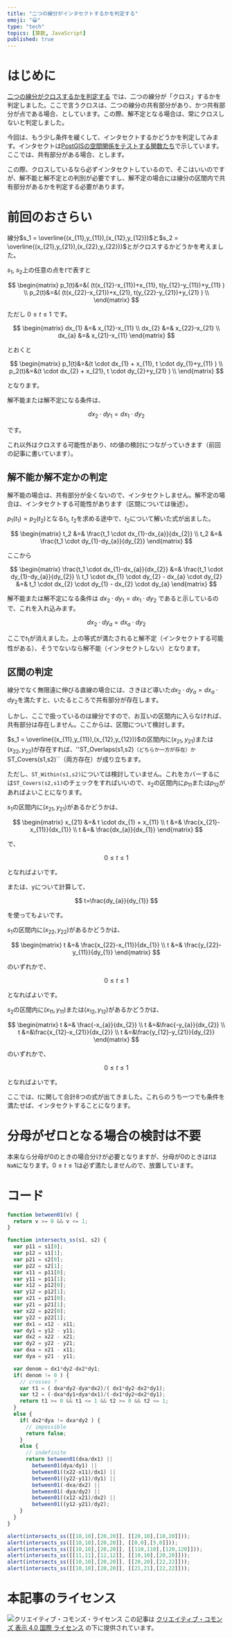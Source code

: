 ```yaml
---
title: "二つの線分がインタセクトするかを判定する"
emoji: "😀"
type: "tech"
topics: [算数, JavaScript]
published: true
---
```

# はじめに

[二つの線分がクロスするかを判定する](0038-js-crosses) では、二つの線分が「クロス」するかを判定しました。ここで言うクロスは、二つの線分の共有部分があり、かつ共有部分が点である場合、としています。この際、解不定となる場合は、常にクロスしないと判定しました。

今回は、もう少し条件を緩くして、インタセクトするかどうかを判定してみます。インタセクトは[PostGISの空間関係をテストする関数たち](https://zenn.dev/boiledorange73/books/caea8d4c77dbba2e23a0/viewer/testing)で示しています。ここでは、共有部分がある場合、とします。

この際、クロスしているなら必ずインタセクトしているので、そこはいいのですが、解不能と解不定との判別が必要ですし、解不定の場合には線分の区間内で共有部分があるかを判定する必要があります。

# 前回のおさらい

線分$s_1 = \overline{(x_{11},y_{11}),(x_{12},y_{12})}$と$s_2 = \overline{(x_{21},y_{21}),(x_{22},y_{22})}$とがクロスするかどうかを考えました。

$s_1$, $s_2$上の任意の点を$t$で表すと

$$
\begin{matrix}
p_1(t)&=&( (t(x_{12}-x_{11})+x_{11}, t(y_{12}-y_{11})+y_{11} ) \\
p_2(t)&=&( (t(x_{22}-x_{21})+x_{21}, t(y_{22}-y_{21})+y_{21} ) \\
\end{matrix}
$$

ただし $0 \le t \le 1$ です。

$$
\begin{matrix}
dx_{1} &=& x_{12}-x_{11} \\
dx_{2} &=& x_{22}-x_{21} \\
dx_{a} &=& x_{21}-x_{11}
\end{matrix}
$$

とおくと

$$
\begin{matrix}
p_1(t)&=&(t \cdot dx_{1} + x_{11}, t \cdot dy_{1}+y_{11} ) \\
p_2(t)&=&(t \cdot dx_{2} + x_{21}, t \cdot dy_{2}+y_{21} ) \\
\end{matrix}
$$

となります。

解不能または解不定になる条件は、

$$
dx_{2} \cdot dy_{1} = dx_{1} \cdot dy_{2}
$$

です。

これ以外はクロスする可能性があり、$t$の値の検討につながっていきます（前回の記事に書いています）。

## 解不能か解不定かの判定

解不能の場合は、共有部分が全くないので、インタセクトしません。解不定の場合は、インタセクトする可能性があります（区間については後述）。

$p_1(t_1)=p_2(t_2)$となる$t_1$, $t_2$を求める途中で、$t_2$について解いた式が出ました。

$$
\begin{matrix}
t_2 &=& \frac{t_1 \cdot dx_{1}-dx_{a}}{dx_{2}} \\
t_2 &=& \frac{t_1 \cdot dy_{1}-dy_{a}}{dy_{2}}
\end{matrix}
$$

ここから

$$
\begin{matrix}
\frac{t_1 \cdot dx_{1}-dx_{a}}{dx_{2}} &=& \frac{t_1 \cdot dy_{1}-dy_{a}}{dy_{2}} \\
t_1 \cdot dx_{1} \cdot dy_{2} - dx_{a} \cdot dy_{2} &=& t_1 \cdot dx_{2} \cdot dy_{1} - dx_{2} \cdot dy_{a}
\end{matrix}
$$

解不能または解不定になる条件は $dx_{2} \cdot dy_{1} = dx_{1} \cdot dy_{2}$ であると示しているので、これを入れ込みます。

$$
dx_{2} \cdot dy_{a} = dx_{a} \cdot dy_{2}
$$

ここで$t_1$が消えました。上の等式が満たされると解不定（インタセクトする可能性がある）、そうでないなら解不能（インタセクトしない）となります。

## 区間の判定

線分でなく無限遠に伸びる直線の場合には、さきほど導いた$dx_{2} \cdot dy_{a} = dx_{a} \cdot dy_{2}$を満たすと、いたるところで共有部分が存在します。

しかし、ここで扱っているのは線分ですので、お互いの区間内に入らなければ、共有部分は存在しません。ここからは、区間について検討します。

$s_1 = \overline{(x_{11},y_{11}),(x_{12},y_{12})}$の区間内に$(x_{21}, y_{21})$または$(x_{22}, y_{22})$が存在すれば、''ST_Overlaps(s1,s2)``（どちらか一方が存在）か``ST_Covers(s1,s2)``（両方存在）が成り立ちます。

ただし、``ST_Within(s1,s2)``については検討していません。これをカバーするには``ST_Covers(s2,s1)``のチェックをすればいいので、$s_2$の区間内に$p_{11}$または$p_{12}$があればよいことになります。

$s_1$の区間内に$(x_{21}, y_{21})$があるかどうかは、

$$
\begin{matrix}
x_{21} &=& t \cdot dx_{1} + x_{11} \\
t &=& \frac{x_{21}-x_{11}}{dx_{1}} \\
t &=& \frac{dx_{a}}{dx_{1}}
\end{matrix}
$$

で、

$$
0 \le t \le 1
$$

となればよいです。

または、yについて計算して、

$$
t=\frac{dy_{a}}{dy_{1}}
$$

を使ってもよいです。

$s_1$の区間内に$(x_{22}, y_{22})$があるかどうかは、

$$
\begin{matrix}
t &=& \frac{x_{22}-x_{11}}{dx_{1}} \\
t &=& \frac{y_{22}-y_{11}}{dy_{1}}
\end{matrix}
$$

のいずれかで、

$$
0 \le t \le 1
$$

となればよいです。


$s_2$の区間内に$(x_{11}, y_{11})$または$(x_{12}, y_{12})$があるかどうかは、

$$
\begin{matrix}
t &=& \frac{-x_{a}}{dx_{2}} \\
t &=&\frac{-y_{a}}{dx_{2}} \\
t &=&\frac{x_{12}-x_{21}}{dx_{2}} \\
t &=&\frac{y_{12}-y_{21}}{dy_{2}}
\end{matrix}
$$


のいずれかで、

$$
0 \le t \le 1
$$

となればよいです。 

ここでは、$t$に関して合計8つの式が出てきました。これらのうち一つでも条件を満たせば、インタセクトすることになります。

# 分母がゼロとなる場合の検討は不要

本来なら分母が0のときの場合分けが必要となりますが、分母が0のときは$t$は``NaN``になります。$0 \le t \le 1$は必ず満たしませんので、放置しています。

# コード

```javascript
function between01(v) {
  return v >= 0 && v <= 1;
}

function intersects_ss(s1, s2) {
  var p11 = s1[0];
  var p12 = s1[1];
  var p21 = s2[0];
  var p22 = s2[1];
  var x11 = p11[0];
  var y11 = p11[1];
  var x12 = p12[0];
  var y12 = p12[1];
  var x21 = p21[0];
  var y21 = p21[1];
  var x22 = p22[0];
  var y22 = p22[1];
  var dx1 = x12 - x11;
  var dy1 = y12 - y11;
  var dx2 = x22 - x21;
  var dy2 = y22 - y21;
  var dxa = x21 - x11;
  var dya = y21 - y11;

  var denom = dx1*dy2-dx2*dy1;
  if( denom != 0 ) {
    // crosses ?
    var t1 = ( dxa*dy2-dya*dx2)/( dx1*dy2-dx2*dy1);
    var t2 = (-dxa*dy1+dya*dx1)/(-dx1*dy2+dx2*dy1);
    return t1 >= 0 && t1 <= 1 && t2 >= 0 && t2 <= 1;
  }
  else {
    if( dx2*dya != dxa*dy2 ) {
      // impossible
      return false;
    }
    else {
      // indefinite
      return between01(dxa/dx1) ||
        between01(dya/dy1) ||
        between01((x22-x11)/dx1) ||
        between01((y22-y11)/dy1) ||
        between01(-dxa/dx2) ||
        between01(-dya/dy2) ||
        between01((x12-x21)/dx2) ||
        between01((y12-y21)/dy2);
    }
  }
}

alert(intersects_ss([[10,10],[20,20]], [[20,10],[10,20]]));
alert(intersects_ss([[10,10],[20,20]], [[0,0],[5,0]]));
alert(intersects_ss([[10,10],[20,20]], [[110,110],[120,120]]));
alert(intersects_ss([[11,11],[12,12]], [[10,10],[20,20]]));
alert(intersects_ss([[10,10],[20,20]], [[20,20],[22,22]]));
alert(intersects_ss([[10,10],[20,20]], [[21,21],[22,22]]));
```

# 本記事のライセンス

![クリエイティブ・コモンズ・ライセンス](https://i.creativecommons.org/l/by/4.0/88x31.png)
この記事は [クリエイティブ・コモンズ 表示 4.0 国際 ライセンス](http://creativecommons.org/licenses/by/4.0/">) の下に提供されています。

